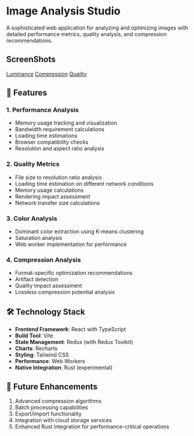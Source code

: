 # Image Analysis Studio

A sophisticated web application for analyzing and optimizing images with detailed performance metrics, quality analysis, and compression recommendations.

## ScreenShots

[Luminance](./images/luminance.png)
[Compression](./images/compression.png)
[Quality](./images/quality.png)

## 🚀 Features

### 1. Performance Analysis
- Memory usage tracking and visualization
- Bandwidth requirement calculations
- Loading time estimations
- Browser compatibility checks
- Resolution and aspect ratio analysis

### 2. Quality Metrics
- File size to resolution ratio analysis
- Loading time estimation on different network conditions
- Memory usage calculations
- Rendering impact assessment
- Network transfer size calculations

### 3. Color Analysis
- Dominant color extraction using K-means clustering
- Saturation analysis
- Web worker implementation for performance

### 4. Compression Analysis
- Format-specific optimization recommendations
- Artifact detection
- Quality impact assessment
- Lossless compression potential analysis

## 🛠️ Technology Stack

- **Frontend Framework**: React with TypeScript
- **Build Tool**: Vite
- **State Management**: Redux (with Redux Toolkit)
- **Charts**: Recharts
- **Styling**: Tailwind CSS
- **Performance**: Web Workers
- **Native Integration**: Rust (experimental)



## 🔮 Future Enhancements

1. Advanced compression algorithms
2. Batch processing capabilities
3. Export/import functionality
4. Integration with cloud storage services
5. Enhanced Rust integration for performance-critical operations